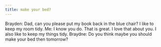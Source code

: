 ```yaml
---
title: make your bed?
---
```


Brayden: Dad, can you please put my book back in the blue chair? I like to keep my room tidy.
Me: I know you do.  That is great.  I love that about you.  I also like to keep my things tidy.
Braydne: Do you think maybe you should make your bed then tomorrow?
